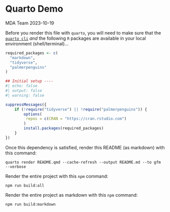 # Quarto Demo
MDA Team
2023-10-19

Before you render this file with `quarto`, you will need to make sure
that the [`quarto cli`](https://quarto.org/docs/get-started/) *and* the
following `R` packages are available in your local environment
(shell/terminal)…

``` r
required_packages <- c(
  "markdown",
  "tidyverse",
  "palmerpenguins"
)
```

``` r
## Initial setup ----
#| echo: false
#| output: false
#| warning: false

suppressMessages({
    if (!require("tidyverse") || !require("palmerpenguins")) {
        options(
         repos = c(CRAN = "https://cran.rstudio.com")
        )
        install.packages(required_packages)
    }
})
```

Once this dependency is satisfied, render this README (as markdown) with
this command:

    quarto render README.qmd --cache-refresh --output README.md --to gfm  --verbose

Render the entire project with this `npm` command:

    npm run build:all

Render the entire project as markdown with this `npm` command:

    npm run build:markdown
